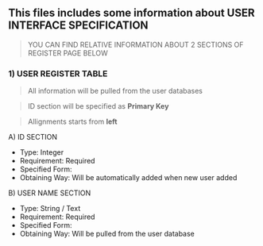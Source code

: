 ## This files includes some information about USER INTERFACE SPECIFICATION 

>YOU CAN FIND RELATIVE INFORMATION ABOUT 2 SECTIONS OF REGISTER PAGE BELOW 



### **1) USER REGISTER TABLE**

>All information will be pulled from the user databases

>ID section will be specified as **Primary Key**

>Allignments starts from **left**



  A) ID SECTION
  
  - Type: Integer
  - Requirement: Required
  - Specified Form: 
  - Obtaining Way: Will be automatically added when new user added
  
  
   B) USER NAME SECTION
  
  - Type: String / Text
  - Requirement: Required
  - Specified Form: 
  - Obtaining Way: Will be pulled from the user database



